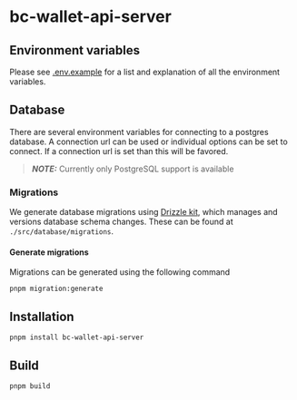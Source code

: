 # bc-wallet-api-server

## Environment variables

Please see [.env.example](.env.example) for a list and explanation of all the environment variables.

## Database

There are several environment variables for connecting to a postgres database. A connection url can be used or individual options can be set to connect.
If a connection url is set than this will be favored.

> **_NOTE:_** Currently only PostgreSQL support is available

### Migrations

We generate database migrations using [Drizzle kit](https://orm.drizzle.team/docs/kit-overview), which manages and versions database schema changes. These can be found at `./src/database/migrations`.

#### Generate migrations

Migrations can be generated using the following command

```shell
pnpm migration:generate
```

## Installation

```shell
pnpm install bc-wallet-api-server
```

## Build

```shell
pnpm build
```
